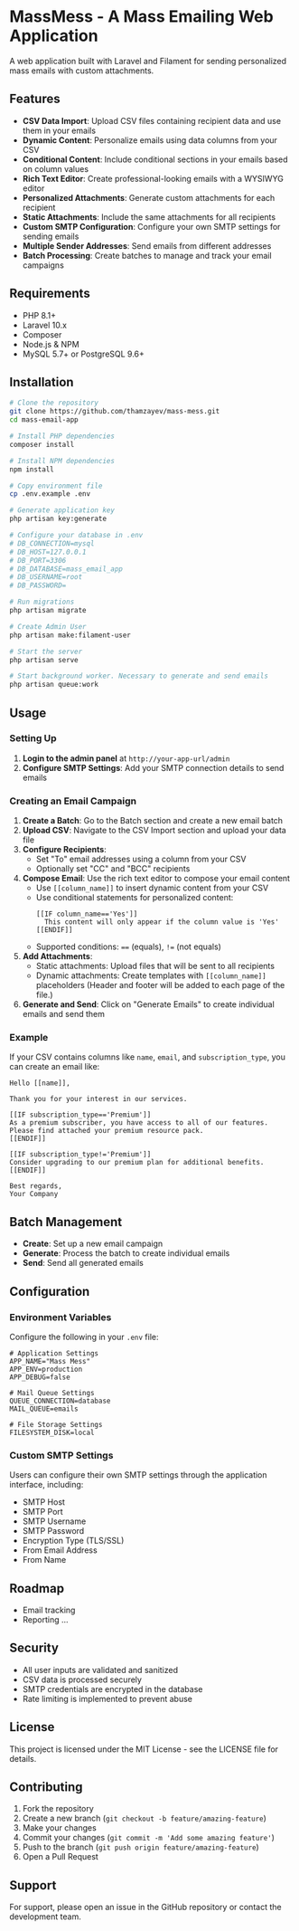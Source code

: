# MassMess - A Mass Emailing Web Application

A web application built with Laravel and Filament for sending personalized mass emails with custom attachments.

## Features

- **CSV Data Import**: Upload CSV files containing recipient data and use them in your emails
- **Dynamic Content**: Personalize emails using data columns from your CSV
- **Conditional Content**: Include conditional sections in your emails based on column values
- **Rich Text Editor**: Create professional-looking emails with a WYSIWYG editor
- **Personalized Attachments**: Generate custom attachments for each recipient
- **Static Attachments**: Include the same attachments for all recipients
- **Custom SMTP Configuration**: Configure your own SMTP settings for sending emails
- **Multiple Sender Addresses**: Send emails from different addresses
- **Batch Processing**: Create batches to manage and track your email campaigns

## Requirements

- PHP 8.1+
- Laravel 10.x
- Composer
- Node.js & NPM
- MySQL 5.7+ or PostgreSQL 9.6+

## Installation

```bash
# Clone the repository
git clone https://github.com/thamzayev/mass-mess.git
cd mass-email-app

# Install PHP dependencies
composer install

# Install NPM dependencies
npm install

# Copy environment file
cp .env.example .env

# Generate application key
php artisan key:generate

# Configure your database in .env
# DB_CONNECTION=mysql
# DB_HOST=127.0.0.1
# DB_PORT=3306
# DB_DATABASE=mass_email_app
# DB_USERNAME=root
# DB_PASSWORD=

# Run migrations
php artisan migrate

# Create Admin User
php artisan make:filament-user

# Start the server
php artisan serve

# Start background worker. Necessary to generate and send emails
php artisan queue:work

```

## Usage

### Setting Up

1. **Login to the admin panel** at `http://your-app-url/admin`
2. **Configure SMTP Settings**: Add your SMTP connection details to send emails

### Creating an Email Campaign

1. **Create a Batch**: Go to the Batch section and create a new email batch
2. **Upload CSV**: Navigate to the CSV Import section and upload your data file
3. **Configure Recipients**: 
   - Set "To" email addresses using a column from your CSV
   - Optionally set "CC" and "BCC" recipients
4. **Compose Email**: Use the rich text editor to compose your email content
   - Use `[[column_name]]` to insert dynamic content from your CSV
   - Use conditional statements for personalized content:
     ```
     [[IF column_name=='Yes']] 
       This content will only appear if the column value is 'Yes'
     [[ENDIF]]
     ```
   - Supported conditions: `==` (equals), `!=` (not equals)
5. **Add Attachments**: 
   - Static attachments: Upload files that will be sent to all recipients
   - Dynamic attachments: Create templates with `[[column_name]]` placeholders (Header and footer will be added to each page of the file.)
6. **Generate and Send**: Click on "Generate Emails" to create individual emails and send them

### Example

If your CSV contains columns like `name`, `email`, and `subscription_type`, you can create an email like:

```
Hello [[name]],

Thank you for your interest in our services.

[[IF subscription_type=='Premium']]
As a premium subscriber, you have access to all of our features.
Please find attached your premium resource pack.
[[ENDIF]]

[[IF subscription_type!='Premium']]
Consider upgrading to our premium plan for additional benefits.
[[ENDIF]]

Best regards,
Your Company
```

## Batch Management

- **Create**: Set up a new email campaign
- **Generate**: Process the batch to create individual emails
- **Send**: Send all generated emails

## Configuration

### Environment Variables

Configure the following in your `.env` file:

```
# Application Settings
APP_NAME="Mass Mess"
APP_ENV=production
APP_DEBUG=false

# Mail Queue Settings
QUEUE_CONNECTION=database
MAIL_QUEUE=emails

# File Storage Settings
FILESYSTEM_DISK=local
```

### Custom SMTP Settings

Users can configure their own SMTP settings through the application interface, including:

- SMTP Host
- SMTP Port
- SMTP Username
- SMTP Password
- Encryption Type (TLS/SSL)
- From Email Address
- From Name

## Roadmap
 - Email tracking
 - Reporting
 ...

## Security

- All user inputs are validated and sanitized
- CSV data is processed securely
- SMTP credentials are encrypted in the database
- Rate limiting is implemented to prevent abuse

## License

This project is licensed under the MIT License - see the LICENSE file for details.

## Contributing

1. Fork the repository
2. Create a new branch (`git checkout -b feature/amazing-feature`)
3. Make your changes
4. Commit your changes (`git commit -m 'Add some amazing feature'`)
5. Push to the branch (`git push origin feature/amazing-feature`)
6. Open a Pull Request

## Support

For support, please open an issue in the GitHub repository or contact the development team.
